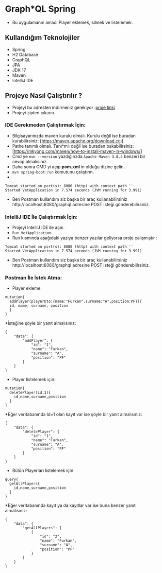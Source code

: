 # Graph*QL Spring
* Bu uygulamanın amacı Player eklemek, silmek ve listelemek.

## Kullandığım Teknolojiler
* Spring
* H2 Database
* GraphQL
* JPA
* JDK 17
* Maven
* IntelliJ IDE

## Projeye Nasıl Çalıştırılır ?
* Projeyi bu adresten indirmeniz gerekiyor :[proje linki](https://github.com/Furkan-Ahmet-Ozdemir/basketball-managment)
* Projeyi zipten çıkarın.

### IDE Gerekmeden Çalıştırmak İçin:
* Bilgisayarınızda maven kurulu olmalı. Kurulu değil ise buradan kurabilirsiniz: [https://maven.apache.org/download.cgi]
* Pathe tanımlı olmalı. Tanı*mlı değil ise buradan bakabilirsiniz: [https://mkyong.com/maven/how-to-install-maven-in-windows/]
* Cmd ye ```mvn --version``` yazdığınzda ``` Apache Maven 3.8.4 ``` benzeri bir cevap almalısınız.
* Daha sonra CMD yi açıp **pom.xml**  in olduğu dizine gelin.
* ```mvn spring-boot:run``` komutunu çalıştırın.
* 
```
Tomcat started on port(s): 8080 (http) with context path ''  
Started VetApplication in 7.574 seconds (JVM running for 3.991)
```
* Ben Postman kullandım siz başka bir araç kullanabilirsiniz http://localhost:8080/graphql adresine POST isteği gönderebilirsiniz.

### IntelliJ IDE İle Çalıştırmak İçin:
* Projeyi IntelliJ IDE ile açın.
* ```Run VetApplication```
* Run kısmında aşağıdaki yazıya benzer yazılar geliyorsa proje çalışmıştır :
```
Tomcat started on port(s): 8080 (http) with context path ''  
Started VetApplication in 7.574 seconds (JVM running for 3.991)
```
* Ben Postman kullandım siz başka bir araç kullanabilirsiniz http://localhost:8080/graphql adresine POST isteği gönderebilirsiniz.

###  Postman İle İstek Atma:
* Player ekleme:
```
mutation{
  addPlayer(playerDto:{name:"Furkan",surname:"A",position:PF}){
  id, name, surname, position
  }
}
```
*İsteğine şöyle bir yanıt almalısınız:
```
{
    "data": {
        "addPlayer": {
            "id": "1",
            "name": "Furkan",
            "surname": "A",
            "position": "PF"
        }
    }
}
```
* Player listelemek için:
```
mutation{
  deletePlayer(id:1){
    id,name,surname,position
  }
}
```
*Eğer veritabanında Id=1 olan kayıt var ise şöyle bir yanıt almalısınız:
```
{
    "data": {
        "deletePlayer": {
            "id": "1",
            "name": "Furkan",
            "surname": "A",
            "position": "PF"
        }
    }
}
```
* Bütün Playerları listelemek için:
```
query{
  getAllPlayers{
    id,name,surname,position
  }
}
```
*Eğer veritabanında kayıt ya da kayıtlar var ise buna benzer yanıt almalısınız:
```
{
    "data": {
        "getAllPlayers": [
            {
                "id": "2",
                "name": "Furkan",
                "surname": "A",
                "position": "PF"
            }
        ]
    }
}
```
